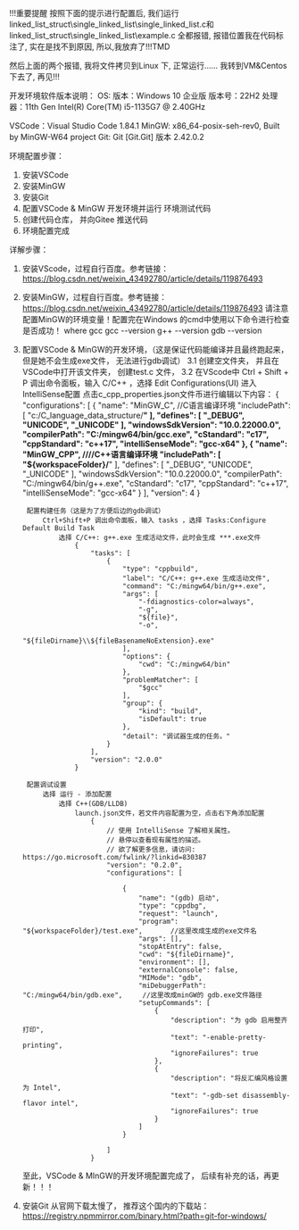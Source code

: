 !!!重要提醒
按照下面的提示进行配置后, 我们运行linked_list_struct\single_linked_list\single_linked_list.c和linked_list_struct\single_linked_list\example.c
全都报错, 报错位置我在代码标注了, 实在是找不到原因, 所以,我放弃了!!!TMD

然后上面的两个报错, 我将文件拷贝到Linux 下, 正常运行......
我转到VM&Centos下去了,
再见!!!


开发环境软件版本说明：
OS: 
    版本：Windows 10 企业版 
    版本号：22H2
    处理器：11th Gen Intel(R) Core(TM) i5-1135G7 @ 2.40GHz

VSCode：Visual Studio Code 1.84.1
MinGW:  x86_64-posix-seh-rev0, Built by MinGW-W64 project
Git:    Git [Git.Git] 版本 2.42.0.2

环境配置步骤：
1. 安装VSCode
2. 安装MinGW
3. 安装Git
4. 配置VSCode & MinGW 开发环境并运行 环境测试代码
5. 创建代码仓库， 并向Gitee 推送代码
6. 环境配置完成

详解步骤：
1. 安装VScode，过程自行百度。参考链接：https://blog.csdn.net/weixin_43492780/article/details/119876493
2. 安装MinGW，过程自行百度。参考链接：https://blog.csdn.net/weixin_43492780/article/details/119876493
    请注意配置MinGW的环境变量！配置完在Windows 的cmd中使用以下命令进行检查是否成功！
        where gcc
        gcc --version
        g++ --version
        gdb --version
3. 配置VSCode & MinGW的开发环境，（这是保证代码能编译并且最终跑起来， 但是她不会生成exe文件， 无法进行gdb调试）
    3.1 创建空文件夹， 并且在VSCode中打开该文件夹， 创建test.c 文件， 
    3.2 在VScode中 Ctrl + Shift + P 调出命令面板，输入 C/C++ ，选择 Edit Configurations(UI) 进入 IntelliSense配置
        点击c_cpp_properties.json文件币进行编辑以下内容：
            {
                "configurations": [
                    {
                        "name": "MinGW_C",      //C语言编译环境
                        "includePath": [
                            "c:/C_language_data_structure/**"
                        ],
                        "defines": [
                            "_DEBUG",
                            "UNICODE",
                            "_UNICODE"
                        ],
                        "windowsSdkVersion": "10.0.22000.0",
                        "compilerPath": "C:/mingw64/bin/gcc.exe",
                        "cStandard": "c17",
                        "cppStandard": "c++17",
                        "intelliSenseMode": "gcc-x64"
                    },
                    {
                        "name": "MinGW_CPP",        ////C++语言编译环境
                        "includePath": [
                            "${workspaceFolder}/**"
                        ],
                        "defines": [
                            "_DEBUG",
                            "UNICODE",
                            "_UNICODE"
                        ],
                        "windowsSdkVersion": "10.0.22000.0",
                        "compilerPath": "C:/mingw64/bin/g++.exe",
                        "cStandard": "c17",
                        "cppStandard": "c++17",
                        "intelliSenseMode": "gcc-x64"
                    }
                ],
                "version": 4
            }

        配置构建任务（这是为了方便后边的gdb调试）
            Ctrl+Shift+P 调出命令面板，输入 tasks ，选择 Tasks:Configure Default Build Task
                选择 C/C++: g++.exe 生成活动文件，此时会生成 ***.exe文件
                    {
                        "tasks": [
                            {
                                "type": "cppbuild",
                                "label": "C/C++: g++.exe 生成活动文件",
                                "command": "C:/mingw64/bin/g++.exe",
                                "args": [
                                    "-fdiagnostics-color=always",
                                    "-g",
                                    "${file}",
                                    "-o",
                                    "${fileDirname}\\${fileBasenameNoExtension}.exe"
                                ],
                                "options": {
                                    "cwd": "C:/mingw64/bin"
                                },
                                "problemMatcher": [
                                    "$gcc"
                                ],
                                "group": {
                                    "kind": "build",
                                    "isDefault": true
                                },
                                "detail": "调试器生成的任务。"
                            }
                        ],
                        "version": "2.0.0"
                    }

        配置调试设置
            选择 运行 - 添加配置
                选择 C++(GDB/LLDB)
                    launch.json文件，若文件内容配置为空，点击右下角添加配置
                        {
                            // 使用 IntelliSense 了解相关属性。 
                            // 悬停以查看现有属性的描述。
                            // 欲了解更多信息，请访问: https://go.microsoft.com/fwlink/?linkid=830387
                            "version": "0.2.0",
                            "configurations": [

                                {
                                    "name": "(gdb) 启动",
                                    "type": "cppdbg",
                                    "request": "launch",
                                    "program": "${workspaceFolder}/test.exe",       //这里改成生成的exe文件名
                                    "args": [],
                                    "stopAtEntry": false,
                                    "cwd": "${fileDirname}",
                                    "environment": [],
                                    "externalConsole": false,
                                    "MIMode": "gdb",
                                    "miDebuggerPath": "C:/mingw64/bin/gdb.exe",     //这里改成minGW的 gdb.exe文件路径
                                    "setupCommands": [
                                        {
                                            "description": "为 gdb 启用整齐打印",
                                            "text": "-enable-pretty-printing",
                                            "ignoreFailures": true
                                        },
                                        {
                                            "description": "将反汇编风格设置为 Intel",
                                            "text": "-gdb-set disassembly-flavor intel",
                                            "ignoreFailures": true
                                        }
                                    ]
                                }

                            ]
                        }
    至此，VSCode & MInGW的开发环境配置完成了， 后续有补充的话，再更新！！！

4. 安装Git
    从官网下载太慢了， 推荐这个国内的下载站：https://registry.npmmirror.com/binary.html?path=git-for-windows/
